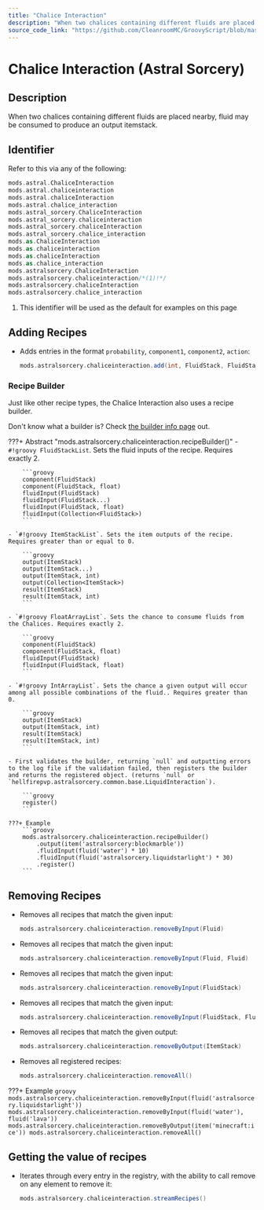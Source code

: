 ```yaml
---
title: "Chalice Interaction"
description: "When two chalices containing different fluids are placed nearby, fluid may be consumed to produce an output itemstack."
source_code_link: "https://github.com/CleanroomMC/GroovyScript/blob/master/src/main/java/com/cleanroommc/groovyscript/compat/mods/astralsorcery/ChaliceInteraction.java"
---
```


# Chalice Interaction (Astral Sorcery)

## Description

When two chalices containing different fluids are placed nearby, fluid may be consumed to produce an output itemstack.

## Identifier

Refer to this via any of the following:

```groovy hl_lines="14"
mods.astral.ChaliceInteraction
mods.astral.chaliceinteraction
mods.astral.chaliceInteraction
mods.astral.chalice_interaction
mods.astral_sorcery.ChaliceInteraction
mods.astral_sorcery.chaliceinteraction
mods.astral_sorcery.chaliceInteraction
mods.astral_sorcery.chalice_interaction
mods.as.ChaliceInteraction
mods.as.chaliceinteraction
mods.as.chaliceInteraction
mods.as.chalice_interaction
mods.astralsorcery.ChaliceInteraction
mods.astralsorcery.chaliceinteraction/*(1)!*/
mods.astralsorcery.chaliceInteraction
mods.astralsorcery.chalice_interaction
```

1. This identifier will be used as the default for examples on this page

## Adding Recipes

- Adds entries in the format `probability`, `component1`, `component2`, `action`:

    ```groovy
    mods.astralsorcery.chaliceinteraction.add(int, FluidStack, FluidStack, LiquidInteraction.FluidInteractionAction)
    ```


### Recipe Builder

Just like other recipe types, the Chalice Interaction also uses a recipe builder.

Don't know what a builder is? Check [the builder info page](../../../groovy/builder.md) out.

???+ Abstract "mods.astralsorcery.chaliceinteraction.recipeBuilder()"
    - `#!groovy FluidStackList`. Sets the fluid inputs of the recipe. Requires exactly 2.

        ```groovy
        component(FluidStack)
        component(FluidStack, float)
        fluidInput(FluidStack)
        fluidInput(FluidStack...)
        fluidInput(FluidStack, float)
        fluidInput(Collection<FluidStack>)
        ```

    - `#!groovy ItemStackList`. Sets the item outputs of the recipe. Requires greater than or equal to 0.

        ```groovy
        output(ItemStack)
        output(ItemStack...)
        output(ItemStack, int)
        output(Collection<ItemStack>)
        result(ItemStack)
        result(ItemStack, int)
        ```

    - `#!groovy FloatArrayList`. Sets the chance to consume fluids from the Chalices. Requires exactly 2.

        ```groovy
        component(FluidStack)
        component(FluidStack, float)
        fluidInput(FluidStack)
        fluidInput(FluidStack, float)
        ```

    - `#!groovy IntArrayList`. Sets the chance a given output will occur among all possible combinations of the fluid.. Requires greater than 0.

        ```groovy
        output(ItemStack)
        output(ItemStack, int)
        result(ItemStack)
        result(ItemStack, int)
        ```

    - First validates the builder, returning `null` and outputting errors to the log file if the validation failed, then registers the builder and returns the registered object. (returns `null` or `hellfirepvp.astralsorcery.common.base.LiquidInteraction`).

        ```groovy
        register()
        ```

    ???+ Example
        ```groovy
        mods.astralsorcery.chaliceinteraction.recipeBuilder()
            .output(item('astralsorcery:blockmarble'))
            .fluidInput(fluid('water') * 10)
            .fluidInput(fluid('astralsorcery.liquidstarlight') * 30)
            .register()
        ```



## Removing Recipes

- Removes all recipes that match the given input:

    ```groovy
    mods.astralsorcery.chaliceinteraction.removeByInput(Fluid)
    ```

- Removes all recipes that match the given input:

    ```groovy
    mods.astralsorcery.chaliceinteraction.removeByInput(Fluid, Fluid)
    ```

- Removes all recipes that match the given input:

    ```groovy
    mods.astralsorcery.chaliceinteraction.removeByInput(FluidStack)
    ```

- Removes all recipes that match the given input:

    ```groovy
    mods.astralsorcery.chaliceinteraction.removeByInput(FluidStack, FluidStack)
    ```

- Removes all recipes that match the given output:

    ```groovy
    mods.astralsorcery.chaliceinteraction.removeByOutput(ItemStack)
    ```

- Removes all registered recipes:

    ```groovy
    mods.astralsorcery.chaliceinteraction.removeAll()
    ```

???+ Example
    ```groovy
    mods.astralsorcery.chaliceinteraction.removeByInput(fluid('astralsorcery.liquidstarlight'))
    mods.astralsorcery.chaliceinteraction.removeByInput(fluid('water'), fluid('lava'))
    mods.astralsorcery.chaliceinteraction.removeByOutput(item('minecraft:ice'))
    mods.astralsorcery.chaliceinteraction.removeAll()
    ```

## Getting the value of recipes

- Iterates through every entry in the registry, with the ability to call remove on any element to remove it:

    ```groovy
    mods.astralsorcery.chaliceinteraction.streamRecipes()
    ```
